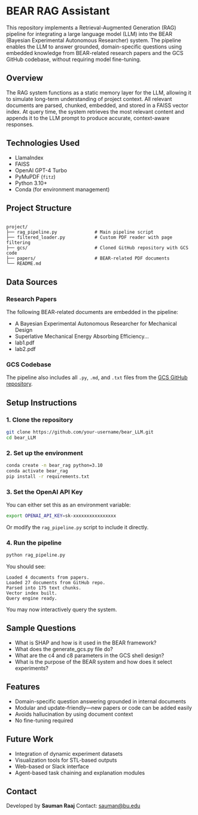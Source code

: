 
# BEAR RAG Assistant

This repository implements a Retrieval-Augmented Generation (RAG) pipeline for integrating a large language model (LLM) into the BEAR (Bayesian Experimental Autonomous Researcher) system. The pipeline enables the LLM to answer grounded, domain-specific questions using embedded knowledge from BEAR-related research papers and the GCS GitHub codebase, without requiring model fine-tuning.

## Overview

The RAG system functions as a static memory layer for the LLM, allowing it to simulate long-term understanding of project context. All relevant documents are parsed, chunked, embedded, and stored in a FAISS vector index. At query time, the system retrieves the most relevant content and appends it to the LLM prompt to produce accurate, context-aware responses.

## Technologies Used

- LlamaIndex
- FAISS
- OpenAI GPT-4 Turbo
- PyMuPDF (`fitz`)
- Python 3.10+
- Conda (for environment management)

## Project Structure

```

project/
├── rag_pipeline.py              # Main pipeline script
├── filtered_loader.py           # Custom PDF reader with page filtering
├── gcs/                         # Cloned GitHub repository with GCS code
├── papers/                      # BEAR-related PDF documents
└── README.md

````

## Data Sources

### Research Papers

The following BEAR-related documents are embedded in the pipeline:

- A Bayesian Experimental Autonomous Researcher for Mechanical Design
- Superlative Mechanical Energy Absorbing Efficiency...
- lab1.pdf
- lab2.pdf

### GCS Codebase

The pipeline also includes all `.py`, `.md`, and `.txt` files from the [GCS GitHub repository](https://github.com/bu-shapelab/gcs).

## Setup Instructions

### 1. Clone the repository

```bash
git clone https://github.com/your-username/bear_LLM.git
cd bear_LLM
````

### 2. Set up the environment

```bash
conda create -n bear_rag python=3.10
conda activate bear_rag
pip install -r requirements.txt
```

### 3. Set the OpenAI API Key

You can either set this as an environment variable:

```bash
export OPENAI_API_KEY=sk-xxxxxxxxxxxxxxxx
```

Or modify the `rag_pipeline.py` script to include it directly.

### 4. Run the pipeline

```bash
python rag_pipeline.py
```

You should see:

```
Loaded 4 documents from papers.
Loaded 27 documents from GitHub repo.
Parsed into 175 text chunks.
Vector index built.
Query engine ready.
```

You may now interactively query the system.

## Sample Questions

* What is SHAP and how is it used in the BEAR framework?
* What does the generate\_gcs.py file do?
* What are the c4 and c8 parameters in the GCS shell design?
* What is the purpose of the BEAR system and how does it select experiments?

## Features

* Domain-specific question answering grounded in internal documents
* Modular and update-friendly—new papers or code can be added easily
* Avoids hallucination by using document context
* No fine-tuning required

## Future Work

* Integration of dynamic experiment datasets
* Visualization tools for STL-based outputs
* Web-based or Slack interface
* Agent-based task chaining and explanation modules

## Contact

Developed by **Sauman Raaj**
Contact: [sauman@bu.edu](mailto:sauman@bu.edu)
